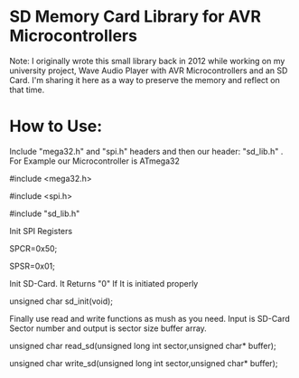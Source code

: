 # SD Memory Card Library for AVR Microcontrollers

Note: I originally wrote this small library back in 2012 while working on my university project, Wave Audio Player with AVR Microcontrollers and an SD Card. I'm sharing it here as a way to preserve the memory and reflect on that time.

# How to Use:
 
Include "mega32.h" and "spi.h" headers and then our header: "sd_lib.h" . For Example our Microcontroller is ATmega32

#include <mega32.h>

#include <spi.h>

#include "sd_lib.h"

Init SPI Registers 

SPCR=0x50;

SPSR=0x01;

Init SD-Card. It Returns "0" If It is initiated properly

unsigned char  sd_init(void);

Finally use read and write functions as mush as you need. Input is SD-Card Sector number and output is sector size buffer array.

unsigned char  read_sd(unsigned long int  sector,unsigned char* buffer);

unsigned char  write_sd(unsigned long int sector,unsigned char* buffer);

